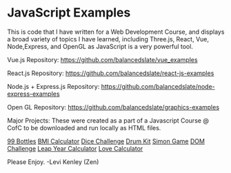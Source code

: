 # JavaScript Examples

This is code that I have written for a Web Development Course,
and displays a broad variety of topics I have learned,
including Three.js, React, Vue, Node,Express, and OpenGL
as JavaScript is a very powerful tool.

Vue.js Repository: https://github.com/balancedslate/vue_examples

React.js Repository: https://github.com/balancedslate/react-js-examples

Node.js + Express.js Repository: https://github.com/balancedslate/node-express-examples

Open GL Repository: https://github.com/balancedslate/graphics-examples

Major Projects: 
These were created as a part of a Javascript Course @ CofC to be downloaded and run locally as HTML files.

[99 Bottles](https://github.com/balancedslate/javascript-examples/tree/main/BasicJavaScript/99Bottles)
[BMI Calculator](https://github.com/balancedslate/javascript-examples/tree/main/BasicJavaScript/BMI%20Calculator)
[Dice Challenge](https://github.com/balancedslate/javascript-examples/tree/main/BasicJavaScript/DiceeChallenge)
[Drum Kit](https://github.com/balancedslate/javascript-examples/tree/main/BasicJavaScript/Drum%20Kit)
[Simon Game](https://github.com/balancedslate/javascript-examples/tree/main/BasicJavaScript/Simon%20Game)
[DOM Challenge](https://github.com/balancedslate/javascript-examples/tree/main/BasicJavaScript/DOM%20Challenge%20Starting%20Files)
[Leap Year Calculator](https://github.com/balancedslate/javascript-examples/tree/main/BasicJavaScript/LeapYearCalculator)
[Love Calculator](https://github.com/balancedslate/javascript-examples/tree/main/BasicJavaScript/LoveCalculator)


Please Enjoy.
-Levi Kenley (Zen)
